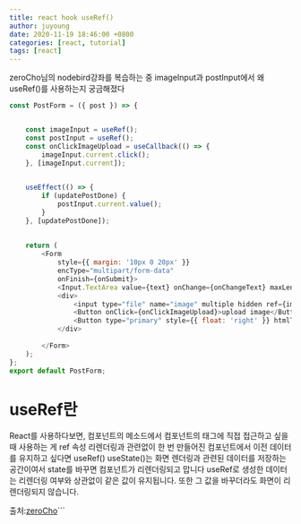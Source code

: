 ```yaml
---
title: react hook useRef()
author: juyoung
date: 2020-11-19 18:46:00 +0800
categories: [react, tutorial]
tags: [react]
---
```


zeroCho님의 nodebird강좌를 복습하는 중   imageInput과 postInput에서 왜 useRef()를 사용하는지 궁금해졌다

```javascript
const PostForm = ({ post }) => {


    const imageInput = useRef();
    const postInput = useRef();
    const onClickImageUpload = useCallback(() => {
        imageInput.current.click();
    }, [imageInput.current]);

 
    useEffect(() => {
        if (updatePostDone) {
            postInput.current.value();
        }
    }, [updatePostDone]);
	
  
    return (
        <Form
            style={{ margin: '10px 0 20px' }}
            encType="multipart/form-data"
            onFinish={onSubmit}>
            <Input.TextArea value={text} onChange={onChangeText} maxLength={140} placeholder="어떤 일이 있었나요?" />
            <div>
                <input type="file" name="image" multiple hidden ref={imageInput} onChange={onChangeImages} />
                <Button onClick={onClickImageUpload}>upload image</Button>
                <Button type="primary" style={{ float: 'right' }} htmlType="submit">twit</Button>
            </div>
           
        </Form>
    );
};
export default PostForm;

```

# useRef란
React를 사용하다보면, 컴포넌트의 메소드에서 컴포넌트의 태그에 직접 접근하고 싶을 때 사용하는 게 ref 속성
리렌더링과 관련없이 한 번 만들어진 컴포넌트에서 이전 데이터를 유지하고 싶다면 useRef()
useState()는 화면 렌더링과 관련된 데이터를 저장하는 공간이여서 state를 바꾸면 컴포넌트가 리렌더링되고 맙니다
useRef로 생성한 데이터는 리렌더링 여부와 상관없이 같은 값이 유지됩니다. 
또한 그 값을 바꾸더라도 화면이 리렌더링되지 않습니다.  

출처:[zeroCho](https://www.zerocho.com/category/React/post/5f9a7c8807be1d0004347311)```

```